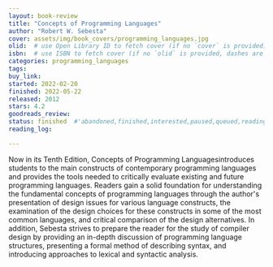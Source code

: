 ```yaml
---
layout: book-review
title: "Concepts of Programming Languages"
author: "Robert W. Sebesta"
cover: assets/img/book_covers/programming_languages.jpg
olid:  # use Open Library ID to fetch cover (if no `cover` is provided)
isbn:  # use ISBN to fetch cover (if no `olid` is provided, dashes are optional)
categories: programming_languages
tags: 
buy_link: 
started: 2022-02-20
finished: 2022-05-22
released: 2012
stars: 4.2
goodreads_review:
status: finished  #'abandoned,finished,interested,paused,queued,reading,reread'
reading_log:

---
```


Now in its Tenth Edition, Concepts of Programming Languagesintroduces students to the main constructs of contemporary programming languages and provides the tools needed to critically evaluate existing and future programming languages. Readers gain a solid foundation for understanding the fundamental concepts of programming languages through the author's presentation of design issues for various language constructs, the examination of the design choices for these constructs in some of the most common languages, and critical comparison of the design alternatives. In addition, Sebesta strives to prepare the reader for the study of compiler design by providing an in-depth discussion of programming language structures, presenting a formal method of describing syntax, and introducing approaches to lexical and syntactic analysis.